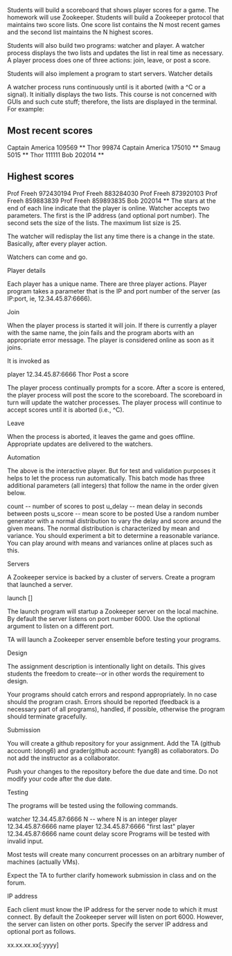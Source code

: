 Students will build a scoreboard that shows player scores for a game. The homework will use Zookeeper. Students will build a Zookeeper protocol that maintains two score lists. One score list contains the N most recent games and the second list maintains the N highest scores.

Students will also build two programs: watcher and player. A watcher process displays the two lists and updates the list in real time as necessary. A player process does one of three actions: join, leave, or post a score.

Students will also implement a program to start servers.
Watcher details

A watcher process runs continuously until is it aborted (with a ^C or a signal). It initially displays the two lists. This course is not concerned with GUIs and such cute stuff; therefore, the lists are displayed in the terminal. For example:

Most recent scores
------------------
Captain America      109569 **
Thor                  99874
Captain America      175010 ** 
Smaug                  5015 **
Thor                 111111 
Bob                  202014 **

Highest scores
--------------
Prof Freeh        972430194
Prof Freeh        883284030
Prof Freeh        873920103
Prof Freeh        859883839
Prof Freeh        859893835
Bob                  202014  **
The stars at the end of each line indicate that the player is online. Watcher accepts two parameters. The first is the IP address (and optional port number). The second sets the size of the lists. The maximum list size is 25.

The watcher will redisplay the list any time there is a change in the state. Basically, after every player action.

Watchers can come and go.

Player details

Each player has a unique name. There are three player actions. Player program takes a parameter that is the IP and port number of the server (as IP:port, ie, 12.34.45.87:6666).

Join

When the player process is started it will join. If there is currently a player with the same name, the join fails and the program aborts with an appropriate error message. The player is considered online as soon as it joins.

It is invoked as

player 12.34.45.87:6666 Thor 
Post a score

The player process continually prompts for a score. After a score is entered, the player process will post the score to the scoreboard. The scoreboard in turn will update the watcher processes. The player process will continue to accept scores until it is aborted (i.e., ^C).

Leave

When the process is aborted, it leaves the game and goes offline. Appropriate updates are delivered to the watchers.

Automation

The above is the interactive player. But for test and validation purposes it helps to let the process run automatically. This batch mode has three additional parameters (all integers) that follow the name in the order given below.

count -- number of scores to post
u_delay -- mean delay in seconds between posts
u_score -- mean score to be posted
Use a random number generator with a normal distribution to vary the delay and score around the given means. The normal distribution is characterized by mean and variance. You should experiment a bit to determine a reasonable variance. You can play around with means and variances online at places such as this.

Servers

A Zookeeper service is backed by a cluster of servers. Create a program that launched a server.

launch [<port>]

The launch program will startup a Zookeeper server on the local machine. By default the server listens on port number 6000. Use the optional argument to listen on a different port.

TA will launch a Zookeeper server ensemble before testing your programs.

Design

The assignment description is intentionally light on details. This gives students the freedom to create--or in other words the requirement to design.

Your programs should catch errors and respond appropriately. In no case should the program crash. Errors should be reported (feedback is a necessary part of all programs), handled, if possible, otherwise the program should terminate gracefully.

Submission

You will create a github repository for your assignment. Add the TA (github account: ldong6) and grader(github account: fyang8) as collaborators. Do not add the instructor as a collaborator.

Push your changes to the repository before the due date and time. Do not modify your code after the due date.

Testing

The programs will be tested using the following commands.

watcher 12.34.45.87:6666 N -- where N is an integer
player 12.34.45.87:6666 name
player 12.34.45.87:6666 "first last"
player 12.34.45.87:6666 name count delay score
Programs will be tested with invalid input.

Most tests will create many concurrent processes on an arbitrary number of machines (actually VMs).

Expect the TA to further clarify homework submission in class and on the forum.

IP address

Each client must know the IP address for the server node to which it must connect. By default the Zookeeper server will listen on port 6000. However, the server can listen on other ports. Specify the server IP address and optional port as follows.

xx.xx.xx.xx[:yyyy]
